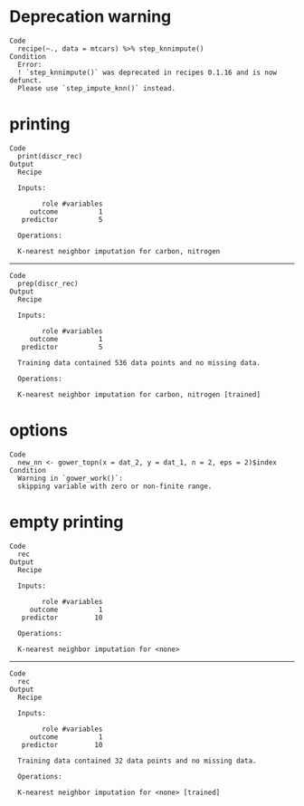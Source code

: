 # Deprecation warning

    Code
      recipe(~., data = mtcars) %>% step_knnimpute()
    Condition
      Error:
      ! `step_knnimpute()` was deprecated in recipes 0.1.16 and is now defunct.
      Please use `step_impute_knn()` instead.

# printing

    Code
      print(discr_rec)
    Output
      Recipe
      
      Inputs:
      
            role #variables
         outcome          1
       predictor          5
      
      Operations:
      
      K-nearest neighbor imputation for carbon, nitrogen

---

    Code
      prep(discr_rec)
    Output
      Recipe
      
      Inputs:
      
            role #variables
         outcome          1
       predictor          5
      
      Training data contained 536 data points and no missing data.
      
      Operations:
      
      K-nearest neighbor imputation for carbon, nitrogen [trained]

# options

    Code
      new_nn <- gower_topn(x = dat_2, y = dat_1, n = 2, eps = 2)$index
    Condition
      Warning in `gower_work()`:
      skipping variable with zero or non-finite range.

# empty printing

    Code
      rec
    Output
      Recipe
      
      Inputs:
      
            role #variables
         outcome          1
       predictor         10
      
      Operations:
      
      K-nearest neighbor imputation for <none>

---

    Code
      rec
    Output
      Recipe
      
      Inputs:
      
            role #variables
         outcome          1
       predictor         10
      
      Training data contained 32 data points and no missing data.
      
      Operations:
      
      K-nearest neighbor imputation for <none> [trained]

